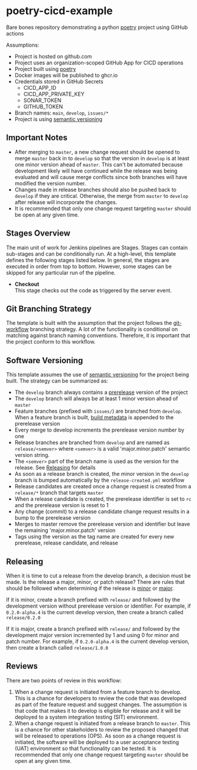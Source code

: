 # poetry-cicd-example
Bare bones repository demonstrating a python [poetry](https://python-poetry.org/) project using GitHub actions

Assumptions:

* Project is hosted on github.com 
* Project uses an organization-scoped GitHub App for CICD operations
* Project built using [poetry](https://python-poetry.org/)
* Docker images will be published to ghcr.io
* Credentials stored in GitHub Secrets
  * CICD_APP_ID
  * CICD_APP_PRIVATE_KEY
  * SONAR_TOKEN
  * GITHUB_TOKEN
* Branch names: `main`, `develop`, `issues/*`
* Project is using [semantic versioning](https://semver.org/)

## Important Notes

* After merging to `master`, a new change request should be opened to merge `master`
back in to `develop` so that the version in `develop` is at least one minor version 
ahead of `master`. This can't be automated because development likely will have continued while
the release was being evaluated and will cause merge conflicts since both branches will have
modified the version number. 
* Changes made in release branches should also be pushed back to `develop` if they are critical. Otherwise, the
merge from `master` to `develop` after release will incorporate the changes.
* It is recommended that only one change request targeting `master` should be open at any given time. 

## Stages Overview

The main unit of work for Jenkins pipelines are Stages. Stages can contain sub-stages and can be conditionally run. At a high-level, this template defines the following
stages listed below. In general, the stages are executed in order from top to bottom. However, some stages can be skipped for any particular run of the pipeline. 

* **Checkout**  
  This stage checks out the code as triggered by the server event.  

## Git Branching Strategy

The template is built with the assumption that the project follows the [git-workflow](https://www.atlassian.com/git/tutorials/comparing-workflows/gitflow-workflow) branching
strategy. A lot of the functionality is conditional on matching against branch naming conventions. Therefore, it is important that the project conform to this workflow.

## Software Versioning

This template assumes the use of [semantic versioning](https://semver.org/) for the project being built. The strategy can be summarized as:

* The `develop` branch always contains a [prerelease](https://semver.org/#spec-item-9) version of the project
* The `develop` branch will always be at least 1 minor version ahead of `master`
* Feature branches (prefixed with `issues/`) are branched from `develop`. When a feature branch is built, [build metadata](https://semver.org/#spec-item-10) is appended to the prerelease version 
* Every merge to develop increments the prerelease version number by one
* Release branches are branched from `develop` and are named as `release/<semver>` where `<semver>` is a valid 'major.minor.patch' semantic version string.
* The `<semver>` part of the branch name is used as the version for the release. See [Releasing](#Releasing) for details
* As soon as a release branch is created, the minor version in the `develop` branch is bumped automatically by the `release-created.yml` workflow
* Release candidates are created once a change request is created from a `release/*` branch that targets `master`
* When a release candidate is created, the prerelease identifier is set to `rc` and the prerelease version is reset to 1
* Any change (commit) to a release candidate change request results in a bump to the prerelease version
* Merges to master remove the prerelease version and identifier but leave the remaining 'major.minor.patch' version
* Tags using the version as the tag name are created for every new prerelease, release candidate, and release

## Releasing

When it is time to cut a release from the develop branch, a decision must be made. Is the release a major, minor, or patch release?
There are rules that should be followed when determining if the release is [minor](https://semver.org/#spec-item-7) or [major](https://semver.org/#spec-item-8).

If it is minor, create a branch prefixed with `release/` and followed by the development version without prerelease version or identifier. 
For example, if `0.2.0-alpha.4` is the current develop version, then create a branch called `release/0.2.0`

If it is major, create a branch prefixed with `release/` and followed by the development major version incremented by 1 and using 0 for minor and patch number. 
For example, if `0.2.0-alpha.4` is the current develop version, then create a branch called `release/1.0.0`

## Reviews

There are two points of review in this workflow:

1. When a change request is initiated from a feature branch to develop. This is a chance for developers to review the code that was developed as part of the feature request
and suggest changes. The assumption is that code that makes it to develop is eligible for release and it will be deployed to a system integration testing (SIT) environment.
2. When a change request is initiated from a release branch to `master`. This is a chance for other stakeholders to review the proposed changed that will be released 
to operations (OPS). As soon as a change request is initiated, the software will be deployed to a user acceptance testing (UAT) environment so that functionality can be tested.
It is recommended that only one change request targeting `master` should be open at any given time. 
